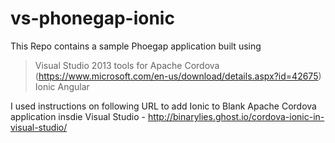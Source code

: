 # vs-phonegap-ionic
This Repo contains a sample Phoegap application built using
> Visual Studio 2013 tools for Apache Cordova (https://www.microsoft.com/en-us/download/details.aspx?id=42675)
> Ionic
> Angular

I used instructions on following URL to add Ionic to Blank Apache Cordova application insdie Visual Studio - http://binarylies.ghost.io/cordova-ionic-in-visual-studio/
